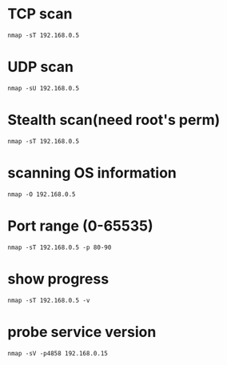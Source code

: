 # TCP scan
```
nmap -sT 192.168.0.5
```

# UDP scan
```
nmap -sU 192.168.0.5
```

# Stealth scan(need root's perm)
```
nmap -sT 192.168.0.5
```


# scanning OS information
```
nmap -O 192.168.0.5
```

# Port range (0-65535)
```
nmap -sT 192.168.0.5 -p 80-90
```


# show progress
```
nmap -sT 192.168.0.5 -v
```


# probe service version
```
nmap -sV -p4858 192.168.0.15
```
